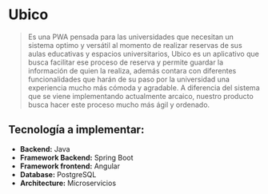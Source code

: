 # Ubico
>Es una PWA pensada para las universidades que necesitan un sistema optimo y versátil al momento de realizar reservas de sus aulas educativas y espacios universitarios, Ubico es un aplicativo que busca facilitar ese proceso de reserva y permite guardar la información de quien la realiza, además contara con diferentes funcionalidades que harán de su paso por la universidad una experiencia mucho más cómoda y agradable. A diferencia del sistema que se viene implementando  actualmente  arcaico, nuestro producto busca hacer este proceso mucho más ágil y ordenado.

## Tecnología a implementar:
+ **Backend:** Java
+ **Framework Backend:** Spring Boot
+ **Framework frontend:** Angular
+ **Database:** PostgreSQL
+ **Architecture:** Microservicios
